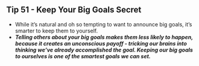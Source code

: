 ## Tip 51 - Keep Your Big Goals Secret

- While it’s natural and oh so tempting to want to announce big goals, it’s smarter to keep them to yourself.
- ***Telling others about your big goals makes them less likely to happen, because it creates an unconscious payoff - tricking our brains into thinking we’ve already accomplished the goal. Keeping our big goals to ourselves is one of the smartest goals we can set.***